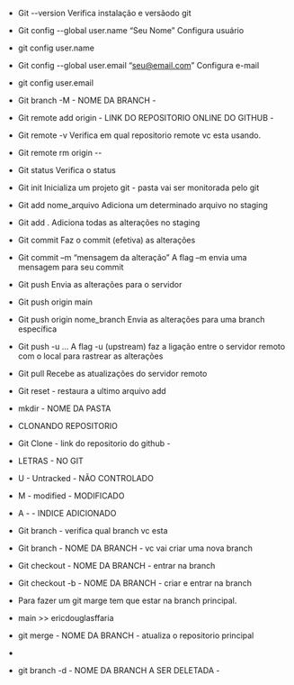 - Git --version Verifica instalação e versãodo git
- Git config --global user.name “Seu Nome” Configura usuário
- git config user.name
- Git config --global user.email “seu@email.com” Configura e-mail
- git config user.email
- Git branch -M - NOME DA BRANCH -
- Git remote add origin - LINK DO REPOSITORIO ONLINE DO GITHUB -
- Git remote -v Verifica em qual repositorio remote vc esta usando.
- Git remote rm origin
--
- Git status Verifica o status
- Git init Inicializa um projeto git - pasta vai ser monitorada pelo git
- Git add nome_arquivo Adiciona um determinado arquivo no staging
- Git add . Adiciona todas as alterações no staging
- Git commit Faz o commit (efetiva) as alterações
- Git commit –m “mensagem da alteração” A flag –m envia uma mensagem para seu commit
- Git push Envia as alterações para o servidor
- Git push origin main
- Git push origin nome_branch Envia as alterações para uma branch específica
- Git push -u ... A flag -u (upstream) faz a ligação entre o servidor remoto com o local para rastrear as alterações
- Git pull Recebe as atualizações do servidor remoto
- Git reset - restaura a ultimo arquivo add 

- mkdir - NOME DA PASTA

- CLONANDO REPOSITORIO

- Git Clone - link do repositorio do github - 

- LETRAS - NO GIT
- U - Untracked - NÃO CONTROLADO
- M - modified - MODIFICADO
- A - - INDICE ADICIONADO

- Git branch - verifica qual branch vc esta
- Git branch - NOME DA BRANCH - vc vai criar uma nova branch
- Git checkout - NOME DA BRANCH - entrar na branch
- Git checkout -b - NOME DA BRANCH - criar e entrar na branch

- Para fazer um git marge tem que estar na branch principal.
- main >> ericdouglasffaria
- git merge - NOME DA BRANCH - atualiza o repositorio principal
- 
- git branch -d - NOME DA BRANCH A SER DELETADA - 